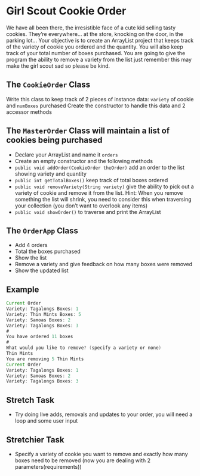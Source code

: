 # Girl Scout Cookie Order
We have all been there, the irresistible face of a cute kid selling tasty cookies. They’re everywhere… at the store, knocking on the door, in the parking lot… Your objective is to create an ArrayList project that keeps track of the variety of cookie you ordered and the quantity. You will also keep track of your total number of boxes purchased. You are going to give the program the ability to remove a variety from the list just remember this may make the girl scout sad so please be kind.

## The `CookieOrder` Class
Write this class to keep track of 2 pieces of instance data: `variety` of cookie and `numBoxes` purchased
Create the constructor to handle this data and 2 accessor methods

## The `MasterOrder` Class will maintain a list of cookies being purchased
  * Declare your ArrayList and name it `orders`
  * Create an empty constructor and the following methods
  * `public void addOrder(CookieOrder theOrder)` add an order to the list showing variety and quantity
  * `public int getTotalBoxes()` keep track of total boxes ordered
  * `public void removeVariety(String variety)` give the ability to pick out a variety of cookie and remove it from the list. Hint: When you remove something the list will shrink, you need to consider this when traversing your collection (you don’t want to overlook any items)
  * `public void showOrder()` to traverse and print the ArrayList

## The `OrderApp` Class
  * Add 4 orders
  * Total the boxes purchased
  * Show the list
  * Remove a variety and give feedback on how many boxes were removed
  * Show the updated list

## Example

```java
Current Order
Variety: Tagalongs Boxes: 1
Variety: Thin Mints Boxes: 5
Variety: Samoas Boxes: 2
Variety: Tagalongs Boxes: 3
#
You have ordered 11 boxes
#
What would you like to remove? (specify a variety or none)
Thin Mints
You are removing 5 Thin Mints
Current Order
Variety: Tagalongs Boxes: 1
Variety: Samoas Boxes: 2
Variety: Tagalongs Boxes: 3
```

## Stretch Task
  * Try doing live adds, removals and updates to your order, you will need a loop and some user input

## Stretchier Task
* Specify a variety of cookie you want to remove and exactly how many boxes need to be removed (now you are dealing with 2 parameters(requirements))